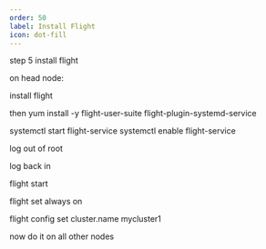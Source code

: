 ```yaml
---
order: 50
label: Install Flight
icon: dot-fill
---
```


step 5 install flight

on head node:

install flight


then
yum install -y flight-user-suite flight-plugin-systemd-service

systemctl start flight-service
systemctl enable flight-service

log out of root

log back in

flight start

flight set always on

flight config set cluster.name mycluster1



now do it on all other nodes
